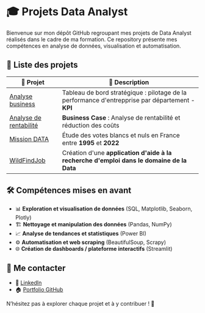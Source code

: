 # 🎓 Projets Data Analyst

Bienvenue sur mon dépôt GitHub regroupant mes projets de Data Analyst réalisés dans le cadre de ma formation. Ce repository présente mes compétences en analyse de données, visualisation et automatisation.

## 📁 Liste des projets

| 📌 Projet | 📂 Description |
|-----------|--------------|
| [Analyse business](https://github.com/Diaure/Analyse-Business) | Tableau de bord stratégique : pilotage de la performance d'entrepprise par département - **KPI** |
| [Analyse de rentabilité](https://github.com/Diaure/Business-case-Market-Price-Retail) | **Business Case** : Analyse de rentabilité et réduction des coûts |
| [Mission DATA](https://github.com/Diaure/Mission-Data/tree/main) | Étude des votes blancs et nuls en France entre **1995** et **2022** 
| [WildFindJob](./projet-wildsearchfood/) | Création d'une **application d'aide à la recherche d'emploi dans le domaine de la Data** |

## 🛠️ Compétences mises en avant
- 📊 **Exploration et visualisation de données** (SQL, Matplotlib, Seaborn, Plotly)
- 🏗️ **Nettoyage et manipulation des données** (Pandas, NumPy)
- 📈 **Analyse de tendances et statistiques** (Power BI)
- ⚙️ **Automatisation et web scraping** (BeautifulSoup, Scrapy)
- 🌐 **Création de dashboards / plateforme interactifs** (Streamlit)

## 🔗 Me contacter
- 💼 [LinkedIn](https://www.linkedin.com/in/aurelie-gabu/)
- 🏠 [Portfolio GitHub](https://github.com/Diaure/Projects)

N’hésitez pas à explorer chaque projet et à y contribuer ! 🚀

